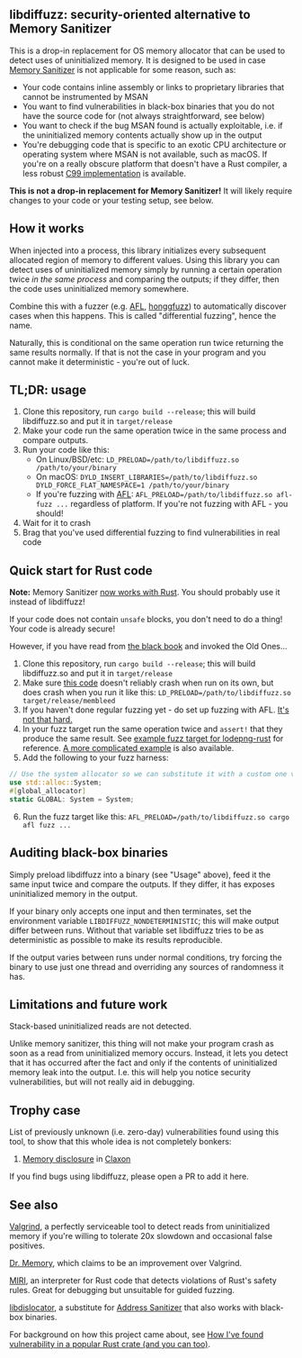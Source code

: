 ## libdiffuzz: security-oriented alternative to Memory Sanitizer

This is a drop-in replacement for OS memory allocator that can be used to detect uses of uninitialized memory. It is designed to be used in case [Memory Sanitizer](https://clang.llvm.org/docs/MemorySanitizer.html) is not applicable for some reason, such as:

 * Your code contains inline assembly or links to proprietary libraries that cannot be instrumented by MSAN
 * You want to find vulnerabilities in black-box binaries that you do not have the source code for (not always straightforward, see below)
 * You want to check if the bug MSAN found is actually exploitable, i.e. if the uninitialized memory contents actually show up in the output
 * You're debugging code that is specific to an exotic CPU architecture or operating system where MSAN is not available, such as macOS. If you're on a really obscure platform that doesn't have a Rust compiler, a less robust [C99 implementation](https://github.com/Shnatsel/libdiffuzz-c99) is available.

**This is not a drop-in replacement for Memory Sanitizer!** It will likely require changes to your code or your testing setup, see below.

## How it works

When injected into a process, this library initializes every subsequent allocated region of memory to different values. Using this library you can detect uses of uninitialized memory simply by running a certain operation twice *in the same process* and comparing the outputs; if they differ, then the code uses uninitialized memory somewhere.

Combine this with a fuzzer (e.g. [AFL](http://lcamtuf.coredump.cx/afl/), [honggfuzz](http://honggfuzz.com/)) to automatically discover cases when this happens. This is called "differential fuzzing", hence the name.

Naturally, this is conditional on the same operation run twice returning the same results normally. If that is not the case in your program and you cannot make it deterministic - you're out of luck.

## TL;DR: usage

 1. Clone this repository, run `cargo build --release`; this will build libdiffuzz.so and put it in `target/release`
 1. Make your code run the same operation twice in the same process and compare outputs.
 1. Run your code like this:
    - On Linux/BSD/etc: `LD_PRELOAD=/path/to/libdiffuzz.so /path/to/your/binary`
    - On macOS: `DYLD_INSERT_LIBRARIES=/path/to/libdiffuzz.so DYLD_FORCE_FLAT_NAMESPACE=1 /path/to/your/binary`
    - If you're fuzzing with [AFL](http://lcamtuf.coredump.cx/afl/): `AFL_PRELOAD=/path/to/libdiffuzz.so afl-fuzz ...` regardless of platform. If you're not fuzzing with AFL - you should!
 1. Wait for it to crash
 1. Brag that you've used differential fuzzing to find vulnerabilities in real code

## Quick start for Rust code

**Note:** Memory Sanitizer [now works with Rust](https://doc.rust-lang.org/unstable-book/compiler-flags/sanitizer.html#memorysanitizer). You should probably use it instead of libdiffuzz!

If your code does not contain `unsafe` blocks, you don't need to do a thing! Your code is already secure!

However, if you have read from [the black book](https://doc.rust-lang.org/nomicon/) and invoked the Old Ones...

 1. Clone this repository, run `cargo build --release`; this will build libdiffuzz.so and put it in `target/release`
 1. Make sure [this code](https://gist.github.com/Shnatsel/0c024a51b64c6e0b6c6e66f991904816) doesn't reliably crash when run on its own, but does crash when you run it like this: `LD_PRELOAD=/path/to/libdiffuzz.so target/release/membleed`
 1. If you haven't done regular fuzzing yet - do set up fuzzing with AFL. [It's not that hard.](https://fuzz.rs/book/afl/setup.html)
 1. In your fuzz target run the same operation twice and `assert!` that they produce the same result. See [example fuzz target for lodepng-rust](https://github.com/Shnatsel/lodepng-afl-fuzz-differential) for reference. [A more complicated example](https://github.com/Shnatsel/claxon-differential-fuzzing) is also available.
 1. Add the following to your fuzz harness:
 ```rust
// Use the system allocator so we can substitute it with a custom one via LD_PRELOAD
use std::alloc::System;
#[global_allocator]
static GLOBAL: System = System;
 ```
 6. Run the fuzz target like this: `AFL_PRELOAD=/path/to/libdiffuzz.so cargo afl fuzz ...`

## Auditing black-box binaries

Simply preload libdiffuzz into a binary (see "Usage" above), feed it the same input twice and compare the outputs. If they differ, it has exposes uninitialized memory in the output. 

If your binary only accepts one input and then terminates, set the environment variable `LIBDIFFUZZ_NONDETERMINISTIC`; this will make output differ between runs. Without that variable set libdiffuzz tries to be as deterministic as possible to make its results reproducible.

If the output varies between runs under normal conditions, try forcing the binary to use just one thread and overriding any sources of randomness it has.

## Limitations and future work

Stack-based uninitialized reads are not detected.

Unlike memory sanitizer, this thing will not make your program crash as soon as a read from uninitialized memory occurs. Instead, it lets you detect that it has occurred after the fact and only if the contents of uninitialized memory leak into the output. I.e. this will help you notice security vulnerabilities, but will not really aid in debugging.

## Trophy case

List of previously unknown (i.e. zero-day) vulnerabilities found using this tool, to show that this whole idea is not completely bonkers:

 1. [Memory disclosure](https://github.com/ruuda/claxon/issues/10) in [Claxon](https://github.com/ruuda/claxon)

If you find bugs using libdiffuzz, please open a PR to add it here.

## See also

[Valgrind](http://valgrind.org/), a perfectly serviceable tool to detect reads from uninitialized memory if you're willing to tolerate 20x slowdown and occasional false positives.

[Dr. Memory](http://drmemory.org/), which claims to be an improvement over Valgrind.

[MIRI](https://github.com/rust-lang/miri), an interpreter for Rust code that detects violations of Rust's safety rules. Great for debugging but unsuitable for guided fuzzing.

[libdislocator](https://github.com/mirrorer/afl/tree/master/libdislocator), a substitute for [Address Sanitizer](https://clang.llvm.org/docs/AddressSanitizer.html) that also works with black-box binaries.

For background on how this project came about, see [How I've found vulnerability in a popular Rust crate (and you can too)](https://medium.com/@shnatsel/how-ive-found-vulnerability-in-a-popular-rust-crate-and-you-can-too-3db081a67fb).
